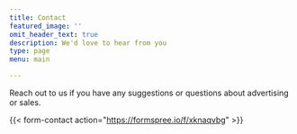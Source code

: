 ```yaml
---
title: Contact
featured_image: ''
omit_header_text: true
description: We'd love to hear from you
type: page
menu: main

---
```



Reach out to us if you have any suggestions or questions about advertising or sales.

{{< form-contact action="https://formspree.io/f/xknaqvbg"  >}}
